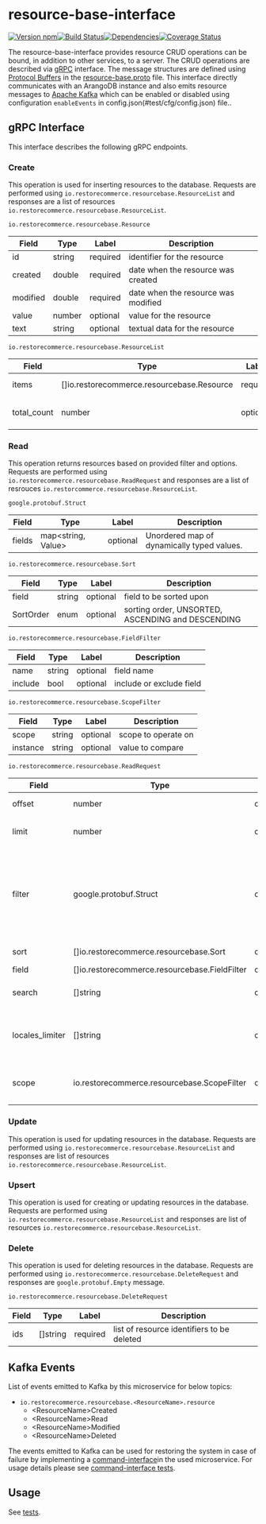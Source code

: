 # resource-base-interface

[![Version npm][version]](https://npmjs.org/package/@restorecommerce/resource-base-interface)[![Build Status][build]](https://travis-ci.org/restorecommerce/resource-base-interface?branch=master)[![Dependencies][depend]](https://david-dm.org/restorecommerce/resource-base-interface)[![Coverage Status][cover]](https://coveralls.io/r/restorecommerce/resource-base-interface?branch=master)

[version]: http://img.shields.io/npm/v/resource-base-interface.svg?style=flat-square
[build]: http://img.shields.io/travis/restorecommerce/resource-base-interface/master.svg?style=flat-square
[depend]: https://img.shields.io/david/restorecommerce/resource-base-interface.svg?style=flat-square
[cover]: http://img.shields.io/coveralls/restorecommerce/resource-base-interface/master.svg?style=flat-square

The resource-base-interface provides resource CRUD operations can be bound, in addition to other services, to a server. The CRUD operations are described via [gRPC](https://grpc.io/docs/) interface. The message structures are defined using [Protocol Buffers](https://developers.google.com/protocol-buffers/) in the [resource-base.proto](https://github.com/restorecommerce/protos/blob/master/io/restorecommerce/resource_base.proto) file. This interface directly communicates with an ArangoDB instance and also emits resource messages to [Apache Kafka](https://kafka.apache.org) which can be enabled or disabled using configuration `enableEvents` in config.json(#test/cfg/config.json) file..

## gRPC Interface

This interface describes the following gRPC endpoints.

### Create

This operation is used for inserting resources to the database.
Requests are performed using `io.restorecommerce.resourcebase.ResourceList` and responses are a list of resources `io.restorecommerce.resourcebase.ResourceList`.

`io.restorecommerce.resourcebase.Resource`

| Field | Type | Label | Description |
| ----- | ---- | ----- | ----------- |
| id | string | required | identifier for the resource |
| created | double | required | date when the resource was created |
| modified | double | required | date when the resource was modified |
| value | number | optional | value for the resource |
| text | string | optional | textual data for the resource |


`io.restorecommerce.resourcebase.ResourceList`

| Field | Type | Label | Description |
| ----- | ---- | ----- | ----------- |
| items | []io.restorecommerce.resourcebase.Resource | required | list of resources |
| total_count | number | optional | total number of resources |

### Read

This operation returns resources based on provided filter and options.
Requests are performed using `io.restorecommerce.resourcebase.ReadRequest` and responses are a list of resrouces `io.restorcommerce.resourcebase.ResourceList`.

`google.protobuf.Struct`

| Field | Type | Label | Description |
| ----- | ---- | ----- | ----------- |
| fields | map<string, Value> | optional | Unordered map of dynamically typed values. |


`io.restorecommerce.resourcebase.Sort`

| Field | Type | Label | Description |
| ----- | ---- | ----- | ----------- |
| field | string | optional | field to be sorted upon |
| SortOrder | enum | optional | sorting order, UNSORTED, ASCENDING and DESCENDING |


`io.restorecommerce.resourcebase.FieldFilter`

| Field | Type | Label | Description |
| ----- | ---- | ----- | ----------- |
| name | string | optional | field name |
| include | bool | optional | include or exclude field |


`io.restorecommerce.resourcebase.ScopeFilter`

| Field | Type | Label | Description |
| ----- | ---- | ----- | ----------- |
| scope | string | optional | scope to operate on |
| instance | string | optional | value to compare |


`io.restorecommerce.resourcebase.ReadRequest`

| Field | Type | Label | Description |
| ----- | ---- | ----- | ----------- |
| offset | number | optional | offset of the resource |
| limit | number | optional | limit, default value is '1000' |
| filter | google.protobuf.Struct | optional | filter based on filed values, multiple filters can be combined with 'AND' and 'OR' operations  |
| sort | []io.restorecommerce.resourcebase.Sort | optional | sort the resources |
| field | []io.restorecommerce.resourcebase.FieldFilter | optional | fields selector |
| search | []string | optional | word search, not yet implemeneted |
| locales_limiter | []string | optional | querying based on locales, not yet implemented |
| scope | io.restorecommerce.resourcebase.ScopeFilter | optional | scope to operate on, not yet implemented |

### Update

This operation is used for updating resources in the database.
Requests are performed using `io.restorecommerce.resourcebase.ResourceList` and responses are list of resources `io.restorecommerce.resourcebase.ResourceList`.

### Upsert

This operation is used for creating or updating resources in the database.
Requests are performed using `io.restorecommerce.resourcebase.ResourceList` and responses are list of resources `io.restorecommerce.resourcebase.ResourceList`.

### Delete

This operation is used for deleting resources in the database.
Requests are performed using `io.restorecommerce.resourcebase.DeleteRequest` and responses are `google.protobuf.Empty` message.

`io.restorecommerce.resourcebase.DeleteRequest`

| Field | Type | Label | Description |
| ----- | ---- | ----- | ----------- |
| ids | []string | required | list of resource identifiers to be deleted |

## Kafka Events

List of events emitted to Kafka by this microservice for below topics:

- `io.restorecommerce.resourcebase.<ResourceName>.resource`
  - \<ResourceName>Created
  - \<ResourceName>Read
  - \<ResourceName>Modified
  - \<ResourceName>Deleted

The events emitted to Kafka can be used for restoring the system in case of failure by implementing a [command-interface](https://github.com/restorecommerce/command-interface)in the used microservice. For usage details please see [command-interface tests](https://github.com/restorecommerce/command-interface/tree/master/test).

## Usage

See [tests](test/).
